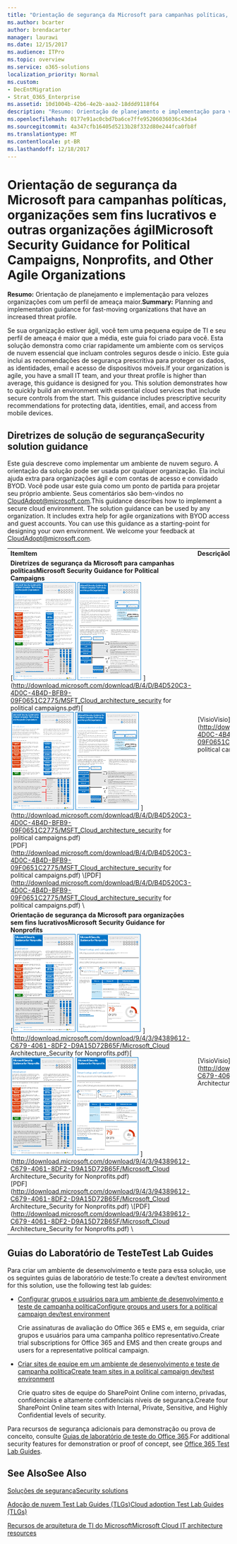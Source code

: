 ```yaml
---
title: "Orientação de segurança da Microsoft para campanhas políticas, organizações sem fins lucrativos e outras organizações ágil"
ms.author: bcarter
author: brendacarter
manager: laurawi
ms.date: 12/15/2017
ms.audience: ITPro
ms.topic: overview
ms.service: o365-solutions
localization_priority: Normal
ms.custom:
- DecEntMigration
- Strat_O365_Enterprise
ms.assetid: 10d1004b-42b6-4e2b-aaa2-18ddd9118f64
description: "Resumo: Orientação de planejamento e implementação para velozes organizações com um perfil de ameaça maior."
ms.openlocfilehash: 0177e91ac0cbd7ba6ce7ffe95206036036c43da4
ms.sourcegitcommit: 4a347cfb16405d5213b28f332d80e244fca0fb8f
ms.translationtype: MT
ms.contentlocale: pt-BR
ms.lasthandoff: 12/18/2017
---
```

# <a name="microsoft-security-guidance-for-political-campaigns-nonprofits-and-other-agile-organizations"></a><span data-ttu-id="bafad-103">Orientação de segurança da Microsoft para campanhas políticas, organizações sem fins lucrativos e outras organizações ágil</span><span class="sxs-lookup"><span data-stu-id="bafad-103">Microsoft Security Guidance for Political Campaigns, Nonprofits, and Other Agile Organizations</span></span>

 <span data-ttu-id="bafad-104">**Resumo:** Orientação de planejamento e implementação para velozes organizações com um perfil de ameaça maior.</span><span class="sxs-lookup"><span data-stu-id="bafad-104">**Summary:** Planning and implementation guidance for fast-moving organizations that have an increased threat profile.</span></span>
  
<span data-ttu-id="bafad-p101">Se sua organização estiver ágil, você tem uma pequena equipe de TI e seu perfil de ameaça é maior que a média, este guia foi criado para você. Esta solução demonstra como criar rapidamente um ambiente com os serviços de nuvem essencial que incluam controles seguros desde o início. Este guia inclui as recomendações de segurança prescritiva para proteger os dados, as identidades, email e acesso de dispositivos móveis.</span><span class="sxs-lookup"><span data-stu-id="bafad-p101">If your organization is agile, you have a small IT team, and your threat profile is higher than average, this guidance is designed for you. This solution demonstrates how to quickly build an environment with essential cloud services that include secure controls from the start. This guidance includes prescriptive security recommendations for protecting data, identities, email, and access from mobile devices.</span></span>
  
## <a name="security-solution-guidance"></a><span data-ttu-id="bafad-108">Diretrizes de solução de segurança</span><span class="sxs-lookup"><span data-stu-id="bafad-108">Security solution guidance</span></span>

<span data-ttu-id="bafad-p102">Este guia descreve como implementar um ambiente de nuvem seguro. A orientação da solução pode ser usada por qualquer organização. Ela inclui ajuda extra para organizações ágil e com contas de acesso e convidado BYOD. Você pode usar este guia como um ponto de partida para projetar seu próprio ambiente. Seus comentários são bem-vindos no [CloudAdopt@microsoft.com](mailto:CloudAdopt@microsoft.com).</span><span class="sxs-lookup"><span data-stu-id="bafad-p102">This guidance describes how to implement a secure cloud environment. The solution guidance can be used by any organization. It includes extra help for agile organizations with BYOD access and guest accounts. You can use this guidance as a starting-point for designing your own environment. We welcome your feedback at [CloudAdopt@microsoft.com](mailto:CloudAdopt@microsoft.com).</span></span> 
  
|||
|:-----|:-----|
|<span data-ttu-id="bafad-114">**Item**</span><span class="sxs-lookup"><span data-stu-id="bafad-114">**Item**</span></span> <br/> |<span data-ttu-id="bafad-115">**Descrição**</span><span class="sxs-lookup"><span data-stu-id="bafad-115">**Description**</span></span> <br/> |
|<span data-ttu-id="bafad-116">**Diretrizes de segurança da Microsoft para campanhas políticas**</span><span class="sxs-lookup"><span data-stu-id="bafad-116">**Microsoft Security Guidance for Political Campaigns**</span></span> <br/> <span data-ttu-id="bafad-117">[![Prego Thumb para pôster Minibarra definido.](images/d370ce28-ca40-4930-9a2c-907312aa06c8.png)          ](http://download.microsoft.com/download/B/4/D/B4D520C3-4D0C-4B4D-BFB9-09F0651C2775/MSFT_Cloud_architecture_security for political campaigns.pdf)</span><span class="sxs-lookup"><span data-stu-id="bafad-117">[![Thumb nail for mini poster set.](images/d370ce28-ca40-4930-9a2c-907312aa06c8.png)          ](http://download.microsoft.com/download/B/4/D/B4D520C3-4D0C-4B4D-BFB9-09F0651C2775/MSFT_Cloud_architecture_security for political campaigns.pdf)</span></span> <br/> <span data-ttu-id="bafad-118">[PDF](http://download.microsoft.com/download/B/4/D/B4D520C3-4D0C-4B4D-BFB9-09F0651C2775/MSFT_Cloud_architecture_security for political campaigns.pdf)  \\</span><span class="sxs-lookup"><span data-stu-id="bafad-118">[PDF](http://download.microsoft.com/download/B/4/D/B4D520C3-4D0C-4B4D-BFB9-09F0651C2775/MSFT_Cloud_architecture_security for political campaigns.pdf)  \\</span></span>| [<span data-ttu-id="bafad-119">Visio</span><span class="sxs-lookup"><span data-stu-id="bafad-119">Visio</span></span>](http://download.microsoft.com/download/B/4/D/B4D520C3-4D0C-4B4D-BFB9-09F0651C2775/MSFT_Cloud_architecture_security for political campaigns.vsdx) <br/> |<span data-ttu-id="bafad-p103">Esta orientação usa uma organização campanha política como um exemplo. Use este guia como ponto de partida para qualquer ambiente.</span><span class="sxs-lookup"><span data-stu-id="bafad-p103">This guidance uses a political campaign organization as an example. Use this guidance as a starting point for any environment.</span></span>  <br/> |
|<span data-ttu-id="bafad-122">**Orientação de segurança da Microsoft para organizações sem fins lucrativos**</span><span class="sxs-lookup"><span data-stu-id="bafad-122">**Microsoft Security Guidance for Nonprofits**</span></span> <br/> <span data-ttu-id="bafad-123">[![Imagem em miniatura do arquivo baixável](images/e4784889-1c69-4067-9a8f-31d31d1eceea.png)          ](http://download.microsoft.com/download/9/4/3/94389612-C679-4061-8DF2-D9A15D72B65F/Microsoft_Cloud Architecture_Security for Nonprofits.pdf)</span><span class="sxs-lookup"><span data-stu-id="bafad-123">[![Thumnail image for downloadable file](images/e4784889-1c69-4067-9a8f-31d31d1eceea.png)          ](http://download.microsoft.com/download/9/4/3/94389612-C679-4061-8DF2-D9A15D72B65F/Microsoft_Cloud Architecture_Security for Nonprofits.pdf)</span></span> <br/> <span data-ttu-id="bafad-124">[PDF](http://download.microsoft.com/download/9/4/3/94389612-C679-4061-8DF2-D9A15D72B65F/Microsoft_Cloud Architecture_Security for Nonprofits.pdf)  \\</span><span class="sxs-lookup"><span data-stu-id="bafad-124">[PDF](http://download.microsoft.com/download/9/4/3/94389612-C679-4061-8DF2-D9A15D72B65F/Microsoft_Cloud Architecture_Security for Nonprofits.pdf)  \\</span></span>| [<span data-ttu-id="bafad-125">Visio</span><span class="sxs-lookup"><span data-stu-id="bafad-125">Visio</span></span>](http://download.microsoft.com/download/9/4/3/94389612-C679-4061-8DF2-D9A15D72B65F/Microsoft_Cloud Architecture_Security for Nonprofits.vsdx) <br/> |<span data-ttu-id="bafad-p104">Este guia é ligeiramente revisado para organizações sem fins lucrativos. Por exemplo, ele referencia planos sem fins lucrativos do Office 365. A orientação técnica é o mesmo que o guia de solução de campanha política.</span><span class="sxs-lookup"><span data-stu-id="bafad-p104">This guide is slightly revised for nonprofit organizations. For example, it references Office 365 Nonprofit plans. The technical guidance is the same as the political campaign solution guide.</span></span>  <br/> |
   
## <a name="test-lab-guides"></a><span data-ttu-id="bafad-129">Guias do Laboratório de Teste</span><span class="sxs-lookup"><span data-stu-id="bafad-129">Test Lab Guides</span></span>

<span data-ttu-id="bafad-130">Para criar um ambiente de desenvolvimento e teste para essa solução, use os seguintes guias de laboratório de teste:</span><span class="sxs-lookup"><span data-stu-id="bafad-130">To create a dev/test environment for this solution, use the following test lab guides:</span></span> 
  
- [<span data-ttu-id="bafad-131">Configurar grupos e usuários para um ambiente de desenvolvimento e teste de campanha política</span><span class="sxs-lookup"><span data-stu-id="bafad-131">Configure groups and users for a political campaign dev/test environment</span></span>](configure-groups-and-users-for-a-political-campaign-dev-test-environment.md)
    
     <span data-ttu-id="bafad-132">Crie assinaturas de avaliação do Office 365 e EMS e, em seguida, criar grupos e usuários para uma campanha político representativo.</span><span class="sxs-lookup"><span data-stu-id="bafad-132">Create trial subscriptions for Office 365 and EMS and then create groups and users for a representative political campaign.</span></span>
    
- [<span data-ttu-id="bafad-133">Criar sites de equipe em um ambiente de desenvolvimento e teste de campanha política</span><span class="sxs-lookup"><span data-stu-id="bafad-133">Create team sites in a political campaign dev/test environment</span></span>](create-team-sites-in-a-political-campaign-dev-test-environment.md)
    
    <span data-ttu-id="bafad-134">Crie quatro sites de equipe do SharePoint Online com interno, privadas, confidenciais e altamente confidenciais níveis de segurança.</span><span class="sxs-lookup"><span data-stu-id="bafad-134">Create four SharePoint Online team sites with Internal, Private, Sensitive, and Highly Confidential levels of security.</span></span>
    
<span data-ttu-id="bafad-135">Para recursos de segurança adicionais para demonstração ou prova de conceito, consulte [Guias de laboratório de teste do Office 365](http://aka.ms/o365tlgs).</span><span class="sxs-lookup"><span data-stu-id="bafad-135">For additional security features for demonstration or proof of concept, see [Office 365 Test Lab Guides](http://aka.ms/o365tlgs).</span></span>
  
## <a name="see-also"></a><span data-ttu-id="bafad-136">See Also</span><span class="sxs-lookup"><span data-stu-id="bafad-136">See Also</span></span>

[<span data-ttu-id="bafad-137">Soluções de segurança</span><span class="sxs-lookup"><span data-stu-id="bafad-137">Security solutions</span></span>](security-solutions.md)
  
[<span data-ttu-id="bafad-138">Adoção de nuvem Test Lab Guides (TLGs)</span><span class="sxs-lookup"><span data-stu-id="bafad-138">Cloud adoption Test Lab Guides (TLGs)</span></span>](cloud-adoption-test-lab-guides-tlgs.md)
  
[<span data-ttu-id="bafad-139">Recursos de arquitetura de TI do Microsoft</span><span class="sxs-lookup"><span data-stu-id="bafad-139">Microsoft Cloud IT architecture resources</span></span>](microsoft-cloud-it-architecture-resources.md)



